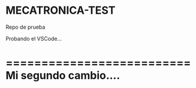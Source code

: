 # MECATRONICA-TEST
Repo de prueba

Probando el VSCode...

==========================
Mi segundo cambio....
==========================